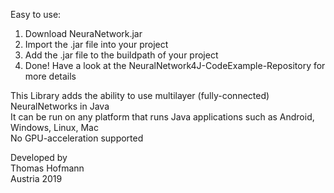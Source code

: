 Easy to use:	
1.  Download NeuraNetwork.jar  
2.  Import the .jar file into your project  
3.  Add the .jar file to the buildpath of your project  
4.  Done! Have a look at the NeuralNetwork4J-CodeExample-Repository for more details  

This Library adds the ability to use multilayer (fully-connected) NeuralNetworks in Java  
It can be run on any platform that runs Java applications such as Android, Windows, Linux, Mac  
No GPU-acceleration supported  

Developed by  
Thomas Hofmann  
Austria 2019  
